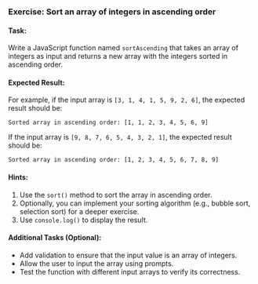 ### Exercise: Sort an array of integers in ascending order

#### Task:
Write a JavaScript function named `sortAscending` that takes an array of integers as input and returns a new array with the integers sorted in ascending order.

#### Expected Result:
For example, if the input array is `[3, 1, 4, 1, 5, 9, 2, 6]`, the expected result should be:
```
Sorted array in ascending order: [1, 1, 2, 3, 4, 5, 6, 9]
```
If the input array is `[9, 8, 7, 6, 5, 4, 3, 2, 1]`, the expected result should be:
```
Sorted array in ascending order: [1, 2, 3, 4, 5, 6, 7, 8, 9]
```

#### Hints:
1. Use the `sort()` method to sort the array in ascending order.
2. Optionally, you can implement your sorting algorithm (e.g., bubble sort, selection sort) for a deeper exercise.
3. Use `console.log()` to display the result.

#### Additional Tasks (Optional):
- Add validation to ensure that the input value is an array of integers.
- Allow the user to input the array using prompts.
- Test the function with different input arrays to verify its correctness.
